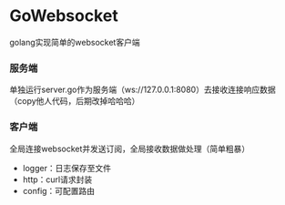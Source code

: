 # GoWebsocket
golang实现简单的websocket客户端

### 服务端
单独运行server.go作为服务端（ws://127.0.0.1:8080）去接收连接响应数据（copy他人代码，后期改掉哈哈哈）

### 客户端
全局连接websocket并发送订阅，全局接收数据做处理（简单粗暴）
- logger：日志保存至文件
- http：curl请求封装
- config：可配置路由
